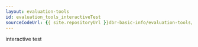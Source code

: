 ```yaml
---
layout: evaluation-tools
id: evaluation_tools_interactiveTest
sourceCodeUrl: {{ site.repositoryUrl }}dbr-basic-info/evaluation-tools/interactive-test/index.md
---
```


interactive test
